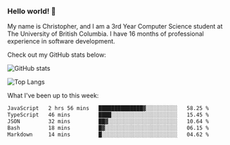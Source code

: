 ### Hello world! 👋
My name is Christopher, and I am a 3rd Year Computer Science student at The University of British Columbia. I have 16 months of professional experience in software development.


Check out my GitHub stats below: 

![GitHub stats](https://github-readme-stats-chrishadrian.vercel.app/api?username=chrishadrian&hide=contribs,issues&count_private=true&show_icons=true&theme=tokyonight)

![Top Langs](https://github-readme-stats-chrishadrian.vercel.app/api/top-langs/?username=chrishadrian&exclude_repo=prodify,cpsc221&layout=compact&theme=tokyonight&langs_count=4)

What I've been up to this week:
<!--START_SECTION:waka-->

```txt
JavaScript   2 hrs 56 mins   ██████████████▓░░░░░░░░░░   58.25 %
TypeScript   46 mins         ████░░░░░░░░░░░░░░░░░░░░░   15.45 %
JSON         32 mins         ██▓░░░░░░░░░░░░░░░░░░░░░░   10.64 %
Bash         18 mins         █▓░░░░░░░░░░░░░░░░░░░░░░░   06.15 %
Markdown     14 mins         █░░░░░░░░░░░░░░░░░░░░░░░░   04.62 %
```

<!--END_SECTION:waka-->
<!-- [![willianrod's wakatime stats](https://github-readme-stats.vercel.app/api/wakatime?username=chrishadrian)](https://github.com/anuraghazra/github-readme-stats) -->

<!--
- 🔭 I’m currently working on ...
- 🌱 I’m currently learning ...
- 👯 I’m looking to collaborate on ...
- 🤔 I’m looking for help with ...
- 💬 Ask me about ...
- 📫 How to reach me: ...
- 😄 Pronouns: ...
- ⚡ Fun fact: ...
-->
